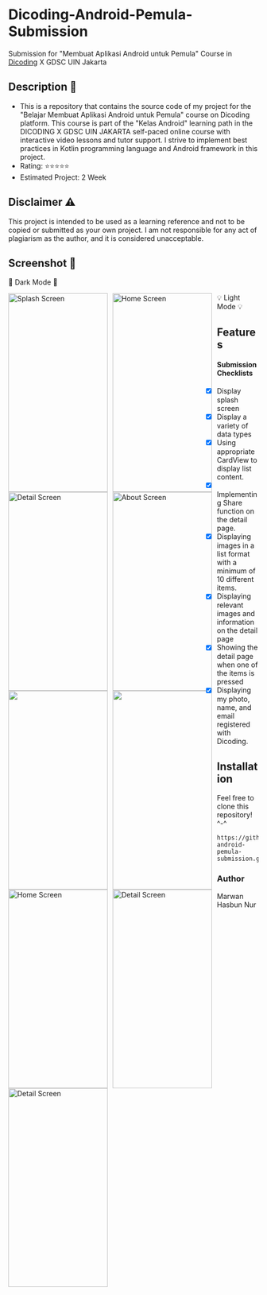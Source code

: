 # Dicoding-Android-Pemula-Submission
Submission for "Membuat Aplikasi Android untuk Pemula" Course in <a href="https://dicoding.com/">Dicoding</a> X GDSC UIN Jakarta
## Description 📝
<ul>
  <li>This is a repository that contains the source code of my project for the "Belajar Membuat Aplikasi Android untuk Pemula" course on Dicoding platform. This course is part of the "Kelas Android" learning path in the DICODING X GDSC UIN JAKARTA self-paced online course with interactive video lessons and tutor support. I strive to implement best practices in Kotlin programming language and Android framework in this project.</li>
  <li>Rating: ⭐⭐⭐⭐⭐</li>
  <li>Estimated Project: 2 Week</li>
</ul>

## Disclaimer ⚠
This project is intended to be used as a learning reference and not to be copied or submitted as your own project. I am not responsible for any act of plagiarism as the author, and it is considered unacceptable.
## Screenshot 📱
<p>🌙 Dark Mode 🌙 </p>
 
<img src="https://user-images.githubusercontent.com/66239132/232714859-09a372e5-d365-4c7e-b7ba-d80fc18183c9.png"
     alt="Splash Screen"
     style="float: left; margin-right: 10px;"
     width="200"
     height="400"/>
<img src="https://user-images.githubusercontent.com/66239132/232715183-50897799-270f-4a67-8980-6d7372cb090b.png"
     alt="Home Screen"
     style="float: left; margin-right: 10px;"
     width="200"
     height="400"/>
<img src="https://user-images.githubusercontent.com/66239132/232715192-92a23af2-2c5b-4530-a435-fb6b2755ac89.png"
     alt="Detail Screen"
     style="float: left; margin-right: 10px;"
     width="200"
     height="400"/>
<img src="https://user-images.githubusercontent.com/66239132/232715208-b3ee1d0f-1f59-493a-8e29-564b86ea1cf3.png"
     alt="About Screen"
     style="float: left; margin-right: 10px;"
     width="200"
     height="400"/>
<img src="https://user-images.githubusercontent.com/66239132/232715227-ae676952-a6a5-4873-87cb-a600b668adae.png" 
     width="200" 
     height="400"
     style="float: left; margin-right: 10px;"/> 
<img src="https://user-images.githubusercontent.com/66239132/232715245-458f0b80-661e-4ea0-868a-c166fea28b60.png" 
     width="200" 
     height="400"
     style="float: left; margin-right: 10px;"/>
<p>💡 Light Mode 💡</p>

<img src="https://user-images.githubusercontent.com/66239132/232719039-18c87b8c-ff2f-4f19-8c6e-0c78a21acc8c.png"
     alt="Home Screen"
     style="float: left; margin-right: 10px;"
     width="200"
     height="400"/>
<img src="https://user-images.githubusercontent.com/66239132/232719122-68cd1cdb-d6ff-450d-a94f-5c253460c1d8.png"
     alt="Detail Screen"
     style="float: left; margin-right: 10px;"
     width="200"
     height="400"/>
<img src="https://user-images.githubusercontent.com/66239132/232719135-92de7d44-5a53-401e-949c-683f02e681a3.png"
     alt="Detail Screen"
     style="float: left; margin-right: 10px;"
     width="200"
     height="400"/> </p>
     
## Features
#### Submission Checklists
- [x] Display splash screen
- [x] Display a variety of data types
- [x] Using appropriate CardView to display list content.
- [x] Implementing Share function on the detail page.
- [x] Displaying images in a list format with a minimum of 10 different items.
- [x] Displaying relevant images and information on the detail page
- [x] Showing the detail page when one of the items is pressed
- [x] Displaying my photo, name, and email registered with Dicoding. 

## Installation
Feel free to clone this repository! ^-^
```
https://github.com/MarwanHN/dicoding-android-pemula-submission.git
```

### Author
Marwan Hasbun Nur
